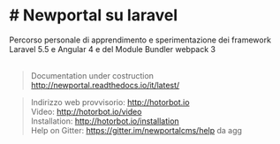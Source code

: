 <h1># Newportal su laravel</h1>
Percorso personale di apprendimento e sperimentazione dei framework Laravel 5.5 e Angular 4 e
del Module Bundler webpack 3<br /><br />

>Documentation under costruction http://newportal.readthedocs.io/it/latest/

>Indirizzo web provvisorio: http://hotorbot.io  
>Video: http://hotorbot.io/video  
>Installation: http://hotorbot.io/installation  
>Help on Gitter: https://gitter.im/newportalcms/help
da agg
